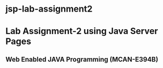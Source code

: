 # jsp-lab-assignment2
# Lab Assignment-2 using Java Server Pages

## Web Enabled JAVA Programming (MCAN-E394B)
